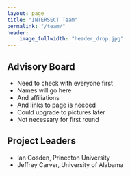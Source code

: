 ```yaml
---
layout: page
title: "INTERSECT Team"
permalink: "/team/"
header:
    image_fullwidth: "header_drop.jpg"
---
```



## Advisory Board

* Need to check with everyone first
* Names will go here
* And affiliations
* And links to page is needed
* Could upgrade to pictures later
* Not necessary for first round


## Project Leaders

* Ian Cosden, Prinecton University
* Jeffrey Carver, University of Alabama

